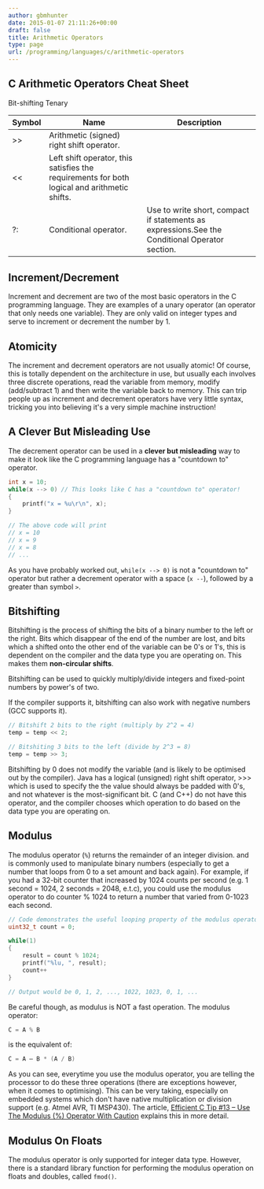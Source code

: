 ```yaml
---
author: gbmhunter
date: 2015-01-07 21:11:26+00:00
draft: false
title: Arithmetic Operators
type: page
url: /programming/languages/c/arithmetic-operators
---
```


## C Arithmetic Operators Cheat Sheet


<table>
    <thead>
        <tr>
            <th>Symbol</th>
            <th>Name</th>
            <th>Description</th>
        </tr>
    </thead>
<tbody>
<tr >
</tr>
<tr >
Bit-shifting
</tr>
<tr >

<td >>>
</td>

<td >Arithmetic (signed) right shift operator.
</td>

<td >
</td>
</tr>
<tr >

<td ><<
</td>

<td >Left shift operator, this satisfies the requirements for both logical and arithmetic shifts.
</td>

<td >
</td>
</tr>
<tr >
Tenary
</tr>
<tr >

<td >?:
</td>

<td >Conditional operator.
</td>

<td >Use to write short, compact if statements as expressions.See the Conditional Operator section.
</td>
</tr>
</tbody>
</table>

## Increment/Decrement

Increment and decrement are two of the most basic operators in the C programming language. They are examples of a unary operator (an operator that only needs one variable). They are only valid on integer types and serve to increment or decrement the number by 1.

## Atomicity

The increment and decrement operators are not usually atomic! Of course, this is totally dependent on the architecture in use, but usually each involves three discrete operations, read the variable from memory, modify (add/subtract 1) and then write the variable back to memory. This can trip people up as increment and decrement operators have very little syntax, tricking you into believing it's a very simple machine instruction!

## A Clever But Misleading Use

The decrement operator can be used in a **clever but misleading** way to make it look like the C programming language has a "countdown to" operator.

```c
int x = 10;
while(x --> 0) // This looks like C has a "countdown to" operator!
{
    printf("x = %u\r\n", x);
}

// The above code will print 
// x = 10
// x = 9
// x = 8
// ...
```

As you have probably worked out, `while(x --> 0)` is not a "countdown to" operator but rather a decrement operator with a space (`x --`), followed by a greater than symbol `>`.

## Bitshifting

Bitshifting is the process of shifting the bits of a binary number to the left or the right. Bits which disappear of the end of the number are lost, and bits which a shifted onto the other end of the variable can be 0's or 1's, this is dependent on the compiler and the data type you are operating on. This makes them **non-circular shifts**.

Bitshifting can be used to quickly multiply/divide integers and fixed-point numbers by power's of two.

If the compiler supports it, bitshifting can also work with negative numbers (GCC supports it).

```c    
// Bitshift 2 bits to the right (multiply by 2^2 = 4)
temp = temp << 2;

// Bitshiting 3 bits to the left (divide by 2^3 = 8)
temp = temp >> 3;
```

Bitshifting by 0 does not modify the variable (and is likely to be optimised out by the compiler). Java has a logical (unsigned) right shift operator, >>> which is used to specify the the value should always be padded with 0's, and not whatever is the most-significant bit. C (and C++) do not have this operator, and the compiler chooses which operation to do based on the data type you are operating on.

## Modulus

The modulus operator (`%`) returns the remainder of an integer division. and is commonly used to manipulate binary numbers (especially to get a number that loops from 0 to a set amount and back again). For example, if you had a 32-bit counter that increased by 1024 counts per second (e.g. 1 second = 1024, 2 seconds = 2048, e.t.c), you could use the modulus operator to do counter % 1024 to return a number that varied from 0-1023 each second.

```c    
// Code demonstrates the useful looping property of the modulus operator
uint32_t count = 0;

while(1)
{
    result = count % 1024;
    printf("%lu, ", result);
    count++
}

// Output would be 0, 1, 2, ..., 1022, 1023, 0, 1, ...
```    

Be careful though, as modulus is NOT a fast operation. The modulus operator:

```c    
C = A % B
```    

is the equivalent of:

```c    
C = A – B * (A / B)
```    

As you can see, everytime you use the modulus operator, you are telling the processor to do these three operations (there are exceptions however, when it comes to optimising). This can be very taking, especially on embedded systems which don't have native multiplication or division support (e.g. Atmel AVR, TI MSP430). The article, [Efficient C Tip #13 – Use The Modulus (%) Operator With Caution](http://embeddedgurus.com/stack-overflow/2011/02/efficient-c-tip-13-use-the-modulus-operator-with-caution/) explains this in more detail.

## Modulus On Floats

The modulus operator is only supported for integer data type. However, there is a standard library function for performing the modulus operation on floats and doubles, called `fmod()`.
